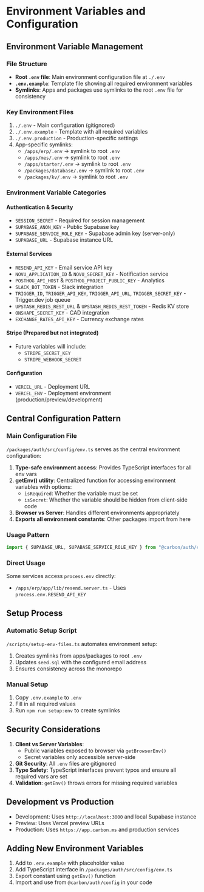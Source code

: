 # Environment Variables and Configuration

## Environment Variable Management

### File Structure

- **Root `.env` file**: Main environment configuration file at `./.env`
- **`.env.example`**: Template file showing all required environment variables
- **Symlinks**: Apps and packages use symlinks to the root `.env` file for consistency

### Key Environment Files

1. `./.env` - Main configuration (gitignored)
2. `./.env.example` - Template with all required variables
3. `./.env.production` - Production-specific settings
4. App-specific symlinks:
   - `/apps/erp/.env` → symlink to root `.env`
   - `/apps/mes/.env` → symlink to root `.env`
   - `/apps/starter/.env` → symlink to root `.env`
   - `/packages/database/.env` → symlink to root `.env`
   - `/packages/kv/.env` → symlink to root `.env`

### Environment Variable Categories

#### Authentication & Security

- `SESSION_SECRET` - Required for session management
- `SUPABASE_ANON_KEY` - Public Supabase key
- `SUPABASE_SERVICE_ROLE_KEY` - Supabase admin key (server-only)
- `SUPABASE_URL` - Supabase instance URL

#### External Services

- `RESEND_API_KEY` - Email service API key
- `NOVU_APPLICATION_ID` & `NOVU_SECRET_KEY` - Notification service
- `POSTHOG_API_HOST` & `POSTHOG_PROJECT_PUBLIC_KEY` - Analytics
- `SLACK_BOT_TOKEN` - Slack integration
- `TRIGGER_ID`, `TRIGGER_API_KEY`, `TRIGGER_API_URL`, `TRIGGER_SECRET_KEY` - Trigger.dev job queue
- `UPSTASH_REDIS_REST_URL` & `UPSTASH_REDIS_REST_TOKEN` - Redis KV store
- `ONSHAPE_SECRET_KEY` - CAD integration
- `EXCHANGE_RATES_API_KEY` - Currency exchange rates

#### Stripe (Prepared but not integrated)

- Future variables will include:
  - `STRIPE_SECRET_KEY`
  - `STRIPE_WEBHOOK_SECRET`

#### Configuration

- `VERCEL_URL` - Deployment URL
- `VERCEL_ENV` - Deployment environment (production/preview/development)

## Central Configuration Pattern

### Main Configuration File

`/packages/auth/src/config/env.ts` serves as the central environment configuration:

1. **Type-safe environment access**: Provides TypeScript interfaces for all env vars
2. **getEnv() utility**: Centralized function for accessing environment variables with options:
   - `isRequired`: Whether the variable must be set
   - `isSecret`: Whether the variable should be hidden from client-side code
3. **Browser vs Server**: Handles different environments appropriately
4. **Exports all environment constants**: Other packages import from here

### Usage Pattern

```typescript
import { SUPABASE_URL, SUPABASE_SERVICE_ROLE_KEY } from "@carbon/auth/config";
```

### Direct Usage

Some services access `process.env` directly:

- `/apps/erp/app/lib/resend.server.ts` - Uses `process.env.RESEND_API_KEY`

## Setup Process

### Automatic Setup Script

`/scripts/setup-env-files.ts` automates environment setup:

1. Creates symlinks from apps/packages to root `.env`
2. Updates `seed.sql` with the configured email address
3. Ensures consistency across the monorepo

### Manual Setup

1. Copy `.env.example` to `.env`
2. Fill in all required values
3. Run `npm run setup:env` to create symlinks

## Security Considerations

1. **Client vs Server Variables**:
   - Public variables exposed to browser via `getBrowserEnv()`
   - Secret variables only accessible server-side
2. **Git Security**: All `.env` files are gitignored
3. **Type Safety**: TypeScript interfaces prevent typos and ensure all required vars are set
4. **Validation**: `getEnv()` throws errors for missing required variables

## Development vs Production

- Development: Uses `http://localhost:3000` and local Supabase instance
- Preview: Uses Vercel preview URLs
- Production: Uses `https://app.carbon.ms` and production services

## Adding New Environment Variables

1. Add to `.env.example` with placeholder value
2. Add TypeScript interface in `/packages/auth/src/config/env.ts`
3. Export constant using `getEnv()` function
4. Import and use from `@carbon/auth/config` in your code
